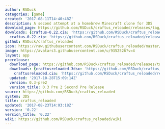 ```yaml
---
author: RSDuck
categories: [game]
created: '2017-08-11T14:40:48Z'
description: A second attempt at a homebrew Minecraft clone for 3DS
download_page: https://github.com/RSDuck/craftus_reloaded/releases/tag/0.22
downloads: {craftus-0.22.cia: 'https://github.com/RSDuck/craftus_reloaded/releases/download/0.22/craftus-0.22.cia',
  craftus-0.22.zip: 'https://github.com/RSDuck/craftus_reloaded/releases/download/0.22/craftus-0.22.zip'}
github: RSDuck/craftus_reloaded
icon: https://raw.githubusercontent.com/RSDuck/craftus_reloaded/master/icon/craftusreloaded.png
image: https://avatars3.githubusercontent.com/u/9352526?v=4
layout: app
prerelease:
  download_page: https://github.com/RSDuck/craftus_reloaded/releases/tag/0.3-pre2
  downloads: {craftusreloaded.3dsx: 'https://github.com/RSDuck/craftus_reloaded/releases/download/0.3-pre2/craftusreloaded.3dsx',
    craftusreloaded.cia: 'https://github.com/RSDuck/craftus_reloaded/releases/download/0.3-pre2/craftusreloaded.cia'}
  updated: '2017-10-28T15:09:14Z'
  version: 0.3-pre2
  version_title: 0.3 Pre 2 Second Pre Release
source: https://github.com/RSDuck/craftus_reloaded
system: 3DS
title: craftus_reloaded
updated: '2017-08-23T14:03:18Z'
version: '0.22'
version_title: '0.22'
wiki: https://github.com/RSDuck/craftus_reloaded/wiki
---
```

